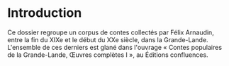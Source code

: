 # Introduction

Ce dossier regroupe un corpus de contes collectés par Félix Arnaudin, entre la fin du XIXe et le début du XXe siècle, dans la Grande-Lande. L'ensemble de ces derniers est glané dans l'ouvrage « Contes populaires de la Grande-Lande, Œuvres complètes I », au Éditions confluences.